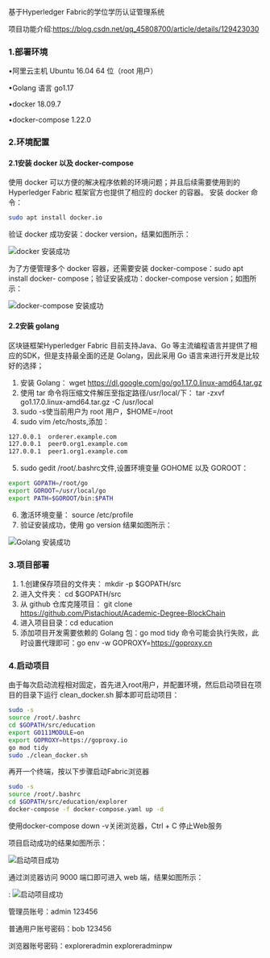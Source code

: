 基于Hyperledger Fabric的学位学历认证管理系统

项目功能介绍:https://blog.csdn.net/qq_45808700/article/details/129423030

### 1.部署环境

•阿里云主机 Ubuntu 16.04 64 位（root 用户）

•Golang 语言 go1.17

•docker 18.09.7

•docker-compose 1.22.0


### 2.环境配置

#### 2.1安装 docker 以及 docker-compose

使用 docker 可以方便的解决程序依赖的环境问题；并且后续需要使用到的 Hyperledger Fabric 框架官方也提供了相应的 docker 的容器。
安装 docker 命令：

```bash
sudo apt install docker.io
```

验证 docker 成功安装：docker version，结果如图所示：

![docker 安装成功](https://img-blog.csdnimg.cn/2747b94a14f34c9698d8d6a3bef4c100.png)

为了方便管理多个 docker 容器，还需要安装 docker-compose：sudo apt install docker- compose；验证安装成功：docker-compose version；如图所示：



![docker-compose 安装成功](https://img-blog.csdnimg.cn/ffb878a022a949fe89d388a0ad8127ca.png)

#### 2.2安装 golang

区块链框架Hyperledger Fabric 目前支持Java、Go 等主流编程语言并提供了相应的SDK，但是支持最全面的还是 Golang，因此采用 Go 语言来进行开发是比较好的选择；

 1. 安装 Golang： wget  https://dl.google.com/go/go1.17.0.linux-amd64.tar.gz
 2. 使用 tar 命令将压缩文件解压至指定路径/usr/local/下： tar -zxvf go1.17.0.linux-amd64.tar.gz -C /usr/local
 3. sudo -s使当前用户为 root 用户，$HOME=/root
 4. sudo vim /etc/hosts,添加：
 
```bash
127.0.0.1  orderer.example.com
127.0.0.1  peer0.org1.example.com
127.0.0.1  peer1.org1.example.com
```


 5. sudo gedit /root/.bashrc文件,设置环境变量 GOHOME 以及 GOROOT：  

```bash
export GOPATH=/root/go
export GOROOT=/usr/local/go
export PATH=$GOROOT/bin:$PATH
```

 6. 激活环境变量： source /etc/profile
 7. 验证安装成功，使用 go version 结果如图所示：

![Golang 安装成功](https://img-blog.csdnimg.cn/d449c551a6d449d7a640752149be939c.png)
### 3.项目部署

 1. 1.创建保存项目的文件夹： mkdir -p $GOPATH/src
 2. 进入文件夹： cd $GOPATH/src
 3. 从 github 仓库克隆项目： git clone https://github.com/Pistachiout/Academic-Degree-BlockChain
 4. 进入项目目录：cd education
 5. 添加项目开发需要依赖的 Golang 包：go mod tidy
命令可能会执行失败，此时设置代理即可：go env -w GOPROXY=https://goproxy.cn


### 4.启动项目

由于每次启动流程相对固定，首先进入root用户，并配置环境，然后启动项目在项目的目录下运行 clean_docker.sh 脚本即可启动项目：

```bash
sudo -s
source /root/.bashrc
cd $GOPATH/src/education
export GO111MODULE=on
export GOPROXY=https://goproxy.io
go mod tidy
sudo ./clean_docker.sh
```
再开一个终端，按以下步骤启动Fabric浏览器
```bash
sudo -s
source /root/.bashrc
cd $GOPATH/src/education/explorer
docker-compose -f docker-compose.yaml up -d
```
使用docker-compose down -v关闭浏览器，Ctrl + C 停止Web服务

项目启动成功的结果如图所示：

![启动项目成功](https://img-blog.csdnimg.cn/7c55555eeed94d9bbacd18cd7d7bb05e.png)


通过浏览器访问 9000 端口即可进入 web 端，结果如图所示：




: ![启动项目成功](https://img-blog.csdnimg.cn/c5a33dd311bd46c792da068a291b3839.png)

管理员账号：admin 123456

普通用户账号密码：bob 123456

浏览器账号密码：exploreradmin  exploreradminpw


